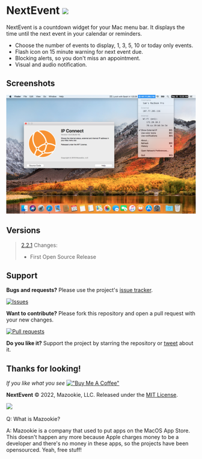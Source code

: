 # NextEvent ![](NextEvent/Assets.xcassets/AppIcon.appiconset/NextEvent-6.png)

NextEvent is a countdown widget for your Mac menu bar. It displays the time until the next event in your calendar or reminders.

 - Choose the number of events to display, 1, 3, 5, 10 or today only events.
 - Flash icon on 15 minute warning for next event due.
 - Blocking alerts, so you don't miss an appointment.
 - Visual and audio notification.

## Screenshots
![](Screenshot1.png)

## Versions
>[2.2.1](builds/NextEvent_v2.2.1/NextEvent.zip)
>    Changes:
>    - First Open Source Release



## Support

**Bugs and requests?**  Please use the project's [issue tracker].

[![Issues](http://img.shields.io/github/issues/pawong/NextEvent.svg)](https://github.com/pawong/NextEvent/issues)

**Want to contribute?**  Please fork this repository and open a pull request with your new changes.

[![Pull requests](http://img.shields.io/github/issues-pr/pawong/NextEvent.svg?maxAge=3600)](https://github.com/pawong/NextEvent/pulls)

**Do you like it?**  Support the project by starring the repository or [tweet] about it.

## Thanks for looking!
*If you like what you see* [!["Buy Me A Coffee"](https://www.buymeacoffee.com/assets/img/custom_images/orange_img.png)](https://www.buymeacoffee.com/pawong)

**NextEvent** © 2022, Mazookie, LLC. Released under the [MIT License](LICENSE).

[tweet]: https://twitter.com/intent/tweet?
[issue tracker]: https://github.com/pawong/NextEvent/issues/new

![](https://www.mazookie.com/img/Mazookie_full_logo_sticker_small.png)

Q: What is Mazookie?

A: Mazookie is a company that used to put apps on the MacOS App Store. This doesn't happen any more because Apple charges money to be a developer and there's no money in these apps, so the projects have been opensourced. Yeah, free stuff!
